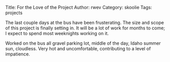 Title: For the Love of the Project
Author: rwev
Category: skoolie
Tags: projects

The last couple days at the bus have been frusterating.
The size and scope of
this project is finally setting in. It will be a lot of work for months to come;
I expect to spend most weeknights working on it.

Worked on the bus all gravel parking lot, middle of the day, Idaho summer sun, cloudless. Very hot and
uncomfortable, contributing to a level of impatience.


